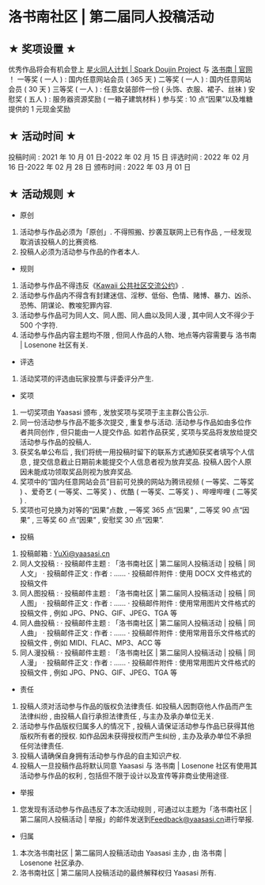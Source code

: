 # 洛书南社区 | 第二届同人投稿活动

## ★ 奖项设置 ★

优秀作品将会有机会登上 [星火同人计划 | Spark Doujin Project](https://spark.yaasasi.cn/doujin) 与 [洛书南 | 官网](https://www.losenone.cn/) ！
一等奖 ( 一人 ) : 国内任意网站会员 ( 365 天 )
二等奖 ( 一人 ) : 国内任意网站会员 ( 30 天 )
三等奖 ( 一人 ) : 任意女装部件一份 ( 头饰、衣服、裙子、丝袜 )
安慰奖 ( 五人 ) : 服务器资源奖励 ( 一箱子建筑材料 )
参与奖 : 10 点“因果”以及堆糖提供的 1 元现金奖励

## ★ 活动时间 ★

投稿时间 : 2021 年 10 月 01 日-2022 年 02 月 15 日
评选时间 : 2022 年 02 月 16 日-2022 年 02 月 28 日
颁布时间 : 2022 年 03 月 01 日

## ★ 活动规则 ★

- 原创

1. 活动参与作品必须为「原创」. 不得照搬、抄袭互联网上已有作品 , 一经发现取消该投稿人的比赛资格.
2. 投稿人必须为活动参与作品的作者本人.

- 规则

1. 活动参与作品不得违反《[Kawaii 公共社区交流公约](https://kawaii.yaasasi.cn/)》.
2. 活动参与作品内不得含有封建迷信、淫秽、低俗、色情、赌博、暴力、凶杀、恐怖、阴谋论、教唆犯罪内容.
3. 活动参与作品可为同人文、同人图、同人曲以及同人漫 , 其中同人文不得少于 500 个字符.
4. 活动参与作品内容主题均不限 , 但同人作品的人物、地点等内容需要与 洛书南 | Losenone 社区有关.

- 评选

1. 活动奖项的评选由玩家投票与评委评分产生.

- 奖项

1. 一切奖项由 Yaasasi 颁布 , 发放奖项与奖项于主主群公告公示.
2. 同一份活动参与作品不能多次提交 , 重复参与活动. 活动参与作品如由多位作者共同创作 , 但只能由一人提交作品. 如若作品获奖 , 奖项与奖品将发放给提交活动参与作品的投稿人.
3. 获奖名单公布后 , 我们将统一用投稿时留下的联系方式通知获奖者填写个人信息 , 提交信息截止日期前未能提交个人信息者视为放弃奖品. 投稿人因个人原因未能成功领取奖品则视为放弃奖品.
4. 奖项中的“国内任意网站会员”目前可兑换的网站为腾讯视频 ( 一等奖、二等奖 ) 、爱奇艺 ( 一等奖、二等奖 ) 、优酷 ( 一等奖、二等奖 ) 、哔哩哔哩 ( 二等奖 ) .
5. 奖项也可兑换为对等的“因果”点数 , 一等奖 365 点“因果” , 二等奖 90 点“因果” , 三等奖 60 点“因果” , 安慰奖 30 点“因果”.

- 投稿

1. 投稿邮箱 : [YuXi@yaasasi.cn](mailto:YuXi@yaasasi.cn)
2. 同人文投稿 :
   · 投稿邮件主题 : 「洛书南社区 | 第二届同人投稿活动 | 投稿 | 同人文」
   · 投稿邮件正文 : 作者 : ……
   · 投稿邮件附件 : 使用 DOCX 文件格式的投稿文件
3. 同人图投稿 :
   · 投稿邮件主题 : 「洛书南社区 | 第二届同人投稿活动 | 投稿 | 同人图」
   · 投稿邮件正文 : 作者 : ……
   · 投稿邮件附件 : 使用常用图片文件格式的投稿文件 , 例如 JPG、PNG、GIF、JPEG、TGA 等
4. 同人曲投稿 :
   · 投稿邮件主题 : 「洛书南社区 | 第二届同人投稿活动 | 投稿 | 同人曲」
   · 投稿邮件正文 : 作者 : ……
   · 投稿邮件附件 : 使用常用音乐文件格式的投稿文件 , 例如 MIDI、FLAC、MP3、ACC 等
5. 同人漫投稿 :
   · 投稿邮件主题 : 「洛书南社区 | 第二届同人投稿活动 | 投稿 | 同人漫」
   · 投稿邮件正文 : 作者 : ……
   · 投稿邮件附件 : 使用常用图片文件格式的投稿文件 , 例如 JPG、PNG、GIF、JPEG、TGA 等

- 责任

1. 投稿人须对活动参与作品的版权负法律责任. 如投稿人因剽窃他人作品而产生法律纠纷 , 由投稿人自行承担法律责任 , 与主办及承办单位无关.
2. 活动参与作品版权归属多人的情况下 , 投稿人请保证活动参与作品已获得其他版权所有者的授权. 如作品因未获得授权而产生纠纷 , 主办及承办单位不承担任何法律责任.
3. 投稿人请确保自身拥有活动参与作品的自主知识产权.
4. 投稿人一旦投稿作品将默认同意 Yaasasi 与 洛书南 | Losenone 社区有使用其活动参与作品的权利 , 包括但不限于设计以及宣传等非商业使用途径.

- 举报

1. 您发现有活动参与作品违反了本次活动规则 , 可通过以主题为「洛书南社区 | 第二届同人投稿活动 | 举报」的邮件发送到[Feedback@yaasasi.cn](mailto:Feedback@yaasasi.cn)进行举报.

- 归属

1. 本次洛书南社区 | 第二届同人投稿活动由 Yaasasi 主办 , 由 洛书南 | Losenone 社区承办.
2. 洛书南社区 | 第二届同人投稿活动的最终解释权归 Yaasasi 所有.
